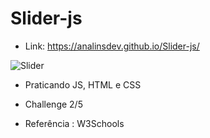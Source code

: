 # Slider-js

- Link: https://analinsdev.github.io/Slider-js/


![Slider](https://user-images.githubusercontent.com/60307596/85620986-f439ab80-b63a-11ea-8c37-8432a2908c6a.PNG)

- Praticando JS, HTML e CSS

- Challenge 2/5

- Referência : W3Schools
